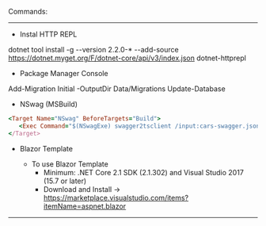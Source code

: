 Commands:

-----------------------------------------------------------------------------------------------------

- Instal HTTP REPL

dotnet tool install -g --version 2.2.0-* --add-source https://dotnet.myget.org/F/dotnet-core/api/v3/index.json dotnet-httprepl

- Package Manager Console

Add-Migration Initial -OutputDir Data/Migrations
Update-Database

- NSwag (MSBuild)


```ruby
<Target Name="NSwag" BeforeTargets="Build">
   <Exec Command="$(NSwagExe) swagger2tsclient /input:cars-swagger.json /namespace:$(RootNamespace) /InjectHttpClient:true /UseBaseUrl:true /output:CarsClient.cs" />
</Target>
```

- Blazor Template

   - To use Blazor Template
      - Minimum: .NET Core 2.1 SDK (2.1.302) and Visual Studio 2017 (15.7 or later)
      - Download and Install -> https://marketplace.visualstudio.com/items?itemName=aspnet.blazor

-----------------------------------------------------------------------------------------------------

